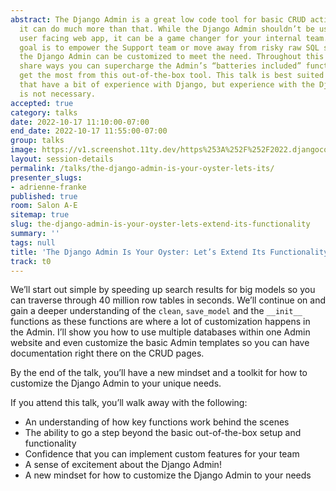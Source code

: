 ```yaml
---
abstract: The Django Admin is a great low code tool for basic CRUD actions. However,
  it can do much more than that. While the Django Admin shouldn’t be used as your
  user facing web app, it can be a game changer for your internal team. Whether the
  goal is to empower the Support team or move away from risky raw SQL statements,
  the Django Admin can be customized to meet the need. Throughout this talk, I will
  share ways you can supercharge the Admin’s “batteries included” functionality and
  get the most from this out-of-the-box tool. This talk is best suited for people
  that have a bit of experience with Django, but experience with the Django Admin
  is not necessary.
accepted: true
category: talks
date: 2022-10-17 11:10:00-07:00
end_date: 2022-10-17 11:55:00-07:00
group: talks
image: https://v1.screenshot.11ty.dev/https%253A%252F%252F2022.djangocon.us%252Fpresenters%252Fadrienne-franke%252F/opengraph/
layout: session-details
permalink: /talks/the-django-admin-is-your-oyster-lets-its/
presenter_slugs:
- adrienne-franke
published: true
room: Salon A-E
sitemap: true
slug: the-django-admin-is-your-oyster-lets-extend-its-functionality
summary: ''
tags: null
title: 'The Django Admin Is Your Oyster: Let’s Extend Its Functionality'
track: t0
---
```


We’ll start out simple by speeding up search results for big models so you can traverse through 40 million row tables in seconds. We’ll continue on and gain a deeper understanding of the `clean`, `save_model` and the `__init__` functions as these functions are where a lot of customization happens in the Admin. I’ll show you how to use multiple databases within one Admin website and even customize the basic Admin templates so you can have documentation right there on the CRUD pages.

By the end of the talk, you’ll have a new mindset and a toolkit for how to customize the Django Admin to your unique needs.

If you attend this talk, you’ll walk away with the following:
 - An understanding of how key functions work behind the scenes
 - The ability to go a step beyond the basic out-of-the-box setup and functionality
 - Confidence that you can implement custom features for your team
 - A sense of excitement about the Django Admin!
 - A new mindset for how to customize the Django Admin to your needs
